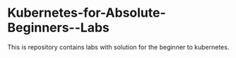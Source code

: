 # Kubernetes-for-Absolute-Beginners--Labs
This is repository contains labs with solution for the beginner to kubernetes.
